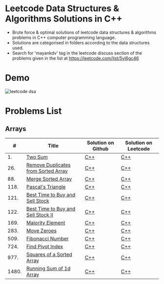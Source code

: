 # Leetcode Data Structures & Algorithms Solutions in C++
- Brute force &amp; optimal solutions of leetcode data structures &amp; algorithms problems in C++ computer programming language.
- Solutions are categorised in folders according to the data structures used.
- Search for 'mayankdv' tag in the leetcode discuss section of the problems given in the list at https://leetcode.com/list/5yl6gc46

# Demo

![leetcode dsa](https://user-images.githubusercontent.com/87348490/149465554-e6d197e1-a31c-4b5f-b1c3-fc47f7932e96.gif)

# Problems List
## Arrays
| # | Title | Solution on Github | Solution on Leetcode |
|---| ----- | -------- | ---------- |
|1.|[Two Sum](https://leetcode.com/problems/two-sum/) | [C++](Arrays/1_Two_Sum.cpp)|[C++](https://leetcode.com/problems/two-sum/discuss/1328401/C%2B%2B-or-Brute-force-and-Efficient-Solution-or-Time-O(N)-or-Auxiliary-Space-O(N))|
|26.|[Remove Duplicates from Sorted Array](https://leetcode.com/problems/remove-duplicates-from-sorted-array/) | [C++](Arrays/26_Remove_Duplicates_from_Sorted_Array.cpp)|[C++](https://leetcode.com/problems/remove-duplicates-from-sorted-array/discuss/1350762/C%2B%2B-or-Brute-Force-or-Optimal(Two-Pointer-Method)-or-Solution-or-Time-O(N)-or-Auxiliary-Space-O(1)-or)|
|88.|[Merge Sorted Array](https://leetcode.com/problems/merge-sorted-array/) | [C++](Arrays/88_Merge_Sorted_Array.cpp)|[C++](https://leetcode.com/problems/merge-sorted-array/discuss/1356980/C%2B%2B-or-Brute-force-or-Optimal-or-Solution-or-Time-O(N)-or-Auxiliary-Space-O(1))|
|118.|[Pascal's Triangle](https://leetcode.com/problems/pascals-triangle/) | [C++](Arrays/118_Pascal-s_Triangle.cpp)|[C++](https://leetcode.com/problems/pascals-triangle/discuss/1350114/C%2B%2B-or-Brute-Force-or-Commented-or-Solution-or-Time-O(N2)-or-Auxiliary-Space-O(1))|
|121.|[Best Time to Buy and Sell Stock](https://leetcode.com/problems/best-time-to-buy-and-sell-stock/) | [C++](Arrays/121_Best_Time_to_Buy_and_Sell_Stock.cpp)|[C++](https://leetcode.com/problems/best-time-to-buy-and-sell-stock/discuss/1330044/C%2B%2B-or-Brute-Force-or-Efficient-or-Solution-or-Time-O(N)-or-Auxiliary-Space-O(1))|
|122.|[Best Time to Buy and Sell Stock II](https://leetcode.com/problems/best-time-to-buy-and-sell-stock-ii/) | [C++](Arrays/122_Best_Time_to_Buy_and_Sell_Stock_II.cpp)|[C++](https://leetcode.com/problems/best-time-to-buy-and-sell-stock-ii/discuss/1336030/C%2B%2B-or-Optimal-or-Solution-or-Time-O(N)-or-Auxiliary-Space-O(1)-or)|
|169.|[Majority Element](https://leetcode.com/problems/majority-element/) | [C++](Arrays/169_Majority_Element.cpp)|[C++](https://leetcode.com/problems/majority-element/discuss/1336949/C%2B%2B-or-Brute-Force-or-Better-or-Optimal(Moore's-Voting-Algorithm)-or-Time-O(N)-or-Auxiliary-Space-O(1))|
|283.|[Move Zeroes](https://leetcode.com/problems/move-zeroes/) | [C++](Arrays/169_Majority_Element.cpp)|[C++](https://leetcode.com/problems/move-zeroes/discuss/1332325/C%2B%2B-or-Brute-Force-or-Efficient(Two-Pointer-Method)-or-Solution-or-Time-O(N)-or-Auxiliary-Space-O(1)-or)|
|509.|[Fibonacci Number](https://leetcode.com/problems/fibonacci-number/) | [C++](Arrays/509_Fibonacci_Number.cpp)|[C++](https://leetcode.com/problems/fibonacci-number/discuss/1349762/C%2B%2B-or-Brute-Force-or-Efficient-or-Optimal-or-Solution-or-Time-O(1)-or-Auxiliary-Space-O(1))|
|724.|[Find Pivot Index](https://leetcode.com/problems/find-pivot-index/) | [C++](Arrays/724_Find_Pivot_Index.cpp)|[C++](https://leetcode.com/problems/find-pivot-index/discuss/1335972/C%2B%2B-or-Brute-Force-or-Efficient-or-Solution-or-Time-O(N)-or-Auxiliary-Space-O(N)-or)|
|977.|[Squares of a Sorted Array](https://leetcode.com/problems/squares-of-a-sorted-array/) | [C++](Arrays/977_Squares_of_a_Sorted_Array.cpp)|[C++](https://leetcode.com/problems/squares-of-a-sorted-array/discuss/1347571/C%2B%2B-or-Brute-Force-or-Efficient(Two-Pointer-Method)-or-Solution-or-Time-O(N)-or-Auxiliary-Space-O(1))|
|1480.|[Running Sum of 1d Array](https://leetcode.com/problems/running-sum-of-1d-array/) | [C++](Arrays/1480_Running_Sum_of_1d_Array.cpp)|[C++](https://leetcode.com/problems/running-sum-of-1d-array/discuss/1334814/C%2B%2B-or-Brute-force-and-Efficient-Solutions-or-Time-O(N)-or-Auxiliary-Space-O(1))|
